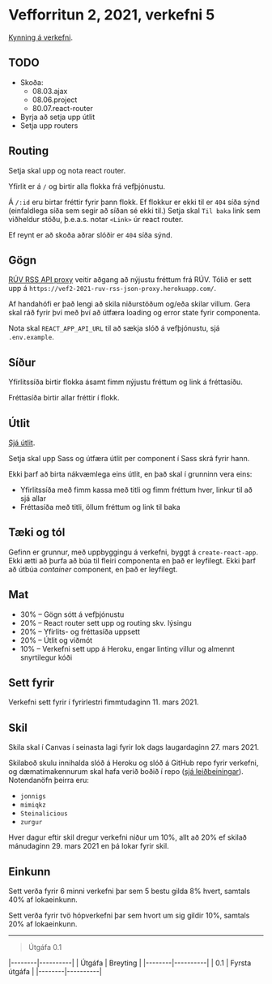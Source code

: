 # Vefforritun 2, 2021, verkefni 5

[Kynning á verkefni](https://youtu.be/EyRD1dVVDiU).

## TODO

+ Skoða:
  + 08.03.ajax
  + 08.06.project
  + 80.07.react-router
+ Byrja að setja upp útlit
+ Setja upp routers

## Routing

Setja skal upp og nota react router.

Yfirlit er á `/` og birtir alla flokka frá vefþjónustu.

Á `/:id` eru birtar fréttir fyrir þann flokk. Ef flokkur er ekki til er `404` síða sýnd (einfaldlega síða sem segir að síðan sé ekki til.) Setja skal `Til baka` link sem viðheldur stöðu, þ.e.a.s. notar `<Link>` úr react router.

Ef reynt er að skoða aðrar slóðir er `404` síða sýnd.

## Gögn

[RÚV RSS API proxy](https://github.com/vefforritun/vef2-2021-ruv-rss-json-proxy) veitir aðgang að nýjustu fréttum frá RÚV. Tólið er sett upp á `https://vef2-2021-ruv-rss-json-proxy.herokuapp.com/`.

Af handahófi er það lengi að skila niðurstöðum og/eða skilar villum. Gera skal ráð fyrir því með því að útfæra loading og error state fyrir componenta.

Nota skal `REACT_APP_API_URL` til að sækja slóð á vefþjónustu, sjá `.env.example`.

## Síður

Yfirlitssíða birtir flokka ásamt fimm nýjustu fréttum og link á fréttasíðu.

Fréttasíða birtir allar fréttir í flokk.

## Útlit

[Sjá útlit](./utlit).

Setja skal upp Sass og útfæra útlit per component í Sass skrá fyrir hann.

Ekki þarf að birta nákvæmlega eins útlit, en það skal í grunninn vera eins:

* Yfirlitssíða með fimm kassa með titli og fimm fréttum hver, linkur til að sjá allar
* Fréttasíða með titli, öllum fréttum og link til baka

## Tæki og tól

Gefinn er grunnur, með uppbyggingu á verkefni, byggt á `create-react-app`. Ekki ætti að þurfa að búa til fleiri componenta en það er leyfilegt. Ekki þarf að útbúa _container_ component, en það er leyfilegt.

## Mat

* 30% – Gögn sótt á vefþjónustu
* 20% – React router sett upp og routing skv. lýsingu
* 20% – Yfirlits- og fréttasíða uppsett
* 20% – Útlit og viðmót
* 10% – Verkefni sett upp á Heroku, engar linting villur og almennt snyrtilegur kóði

## Sett fyrir

Verkefni sett fyrir í fyrirlestri fimmtudaginn 11. mars 2021.

## Skil

Skila skal í Canvas í seinasta lagi fyrir lok dags laugardaginn 27. mars 2021.

Skilaboð skulu innihalda slóð á Heroku og slóð á GitHub repo fyrir verkefni, og dæmatímakennurum skal hafa verið boðið í repo ([sjá leiðbeiningar](https://docs.github.com/en/free-pro-team@latest/github/setting-up-and-managing-your-github-user-account/inviting-collaborators-to-a-personal-repository)). Notendanöfn þeirra eru:

* `jonnigs`
* `mimiqkz`
* `Steinalicious`
* `zurgur`

Hver dagur eftir skil dregur verkefni niður um 10%, allt að 20% ef skilað mánudaginn 29. mars 2021 en þá lokar fyrir skil.

## Einkunn

Sett verða fyrir 6 minni verkefni þar sem 5 bestu gilda 8% hvert, samtals 40% af lokaeinkunn.

Sett verða fyrir tvö hópverkefni þar sem hvort um sig gildir 10%, samtals 20% af lokaeinkunn.

---

> Útgáfa 0.1

|--------|----------|
| Útgáfa | Breyting |
|--------|----------|
| 0.1    | Fyrsta útgáfa |
|--------|----------|
